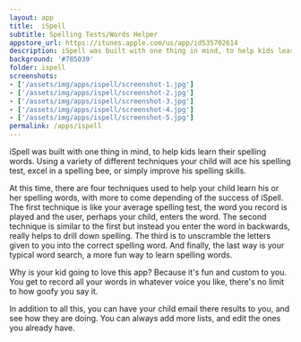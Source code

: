 ```yaml
---
layout: app
title:  iSpell
subtitle: Spelling Tests/Words Helper
appstore_url: https://itunes.apple.com/us/app/id535702614
description: iSpell was built with one thing in mind, to help kids learn their spelling words. Using a variety of different techniques your child will ace his spelling test, excel in a spelling...
background: '#785039'
folder: ispell
screenshots:
- ['/assets/img/apps/ispell/screenshot-1.jpg']
- ['/assets/img/apps/ispell/screenshot-2.jpg']
- ['/assets/img/apps/ispell/screenshot-3.jpg']
- ['/assets/img/apps/ispell/screenshot-4.jpg']
- ['/assets/img/apps/ispell/screenshot-5.jpg']
permalink: /apps/ispell
---
```

iSpell was built with one thing in mind, to help kids learn their spelling words. Using a variety of different techniques your child will ace his spelling test, excel in a spelling bee, or simply improve his spelling skills.

At this time, there are four techniques used to help your child learn his or her spelling words, with more to come depending of the success of iSpell. The first technique is like your average spelling test, the word you record is played and the user, perhaps your child, enters the word. The second technique is similar to the first but instead you enter the word in backwards, really helps to drill down spelling. The third is to unscramble the letters given to you into the correct spelling word. And finally, the last way is your typical word search, a more fun way to learn spelling words.

Why is your kid going to love this app? Because it's fun and custom to you. You get to record all your words in whatever voice you like, there's no limit to how goofy you say it.

In addition to all this, you can have your child email there results to you, and see how they are doing. You can always add more lists, and edit the ones you already have.
